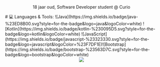 <div align="center">
    <p>18 jaar oud, Software Developer student @ Curio</p>
</div>
# 💻 Languages & Tools:
![Java](https://img.shields.io/badge/java-%23ED8B00.svg?style=for-the-badge&logo=java&logoColor=white) ![Kotlin](https://img.shields.io/badge/kotlin-%230095D5.svg?style=for-the-badge&logo=kotlin&logoColor=white) ![JavaScript](https://img.shields.io/badge/javascript-%23323330.svg?style=for-the-badge&logo=javascript&logoColor=%23F7DF1E)![Bootstrap](https://img.shields.io/badge/bootstrap-%23563D7C.svg?style=for-the-badge&logo=bootstrap&logoColor=white)
<div align="center">
        <img src="https://metrics.lecoq.io/Joekoei?base.repositories=0&languages=1&isocalendar=1&followup=1">
  </a>
</div>
